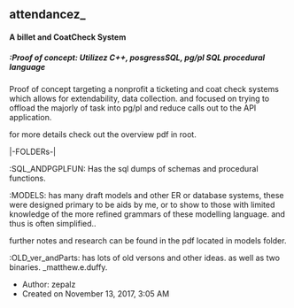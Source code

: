 ## attendancez_
#### A billet and CoatCheck System
##### :Proof of concept: Utilizez C++, posgressSQL, pg/pl SQL procedural language


Proof of concept targeting a nonprofit a ticketing and coat check systems
which allows for extendability, data collection. and focused on trying to offload
the majorly of task into pg/pl and reduce calls out to the API application.

 for more details check out the overview pdf in root.
 
 |\-FOLDERs-\|
 
 :SQL_ANDPGPLFUN:
Has the sql dumps of schemas and procedural functions. 

 :MODELS: 
 has many draft
 models and other ER or database systems, these were designed primary to be aids by me, or to
 show to those with limited knowledge of the more refined grammars of these modelling language. and
 thus is often simplified.. 
 
 further notes and research can be found in the pdf located in models folder.

:OLD_ver_andParts:
has lots of old versons and other ideas.
as well as two binaries. 
 _matthew.e.duffy.
 
  * Author: zepalz
 * Created on November 13, 2017, 3:05 AM


